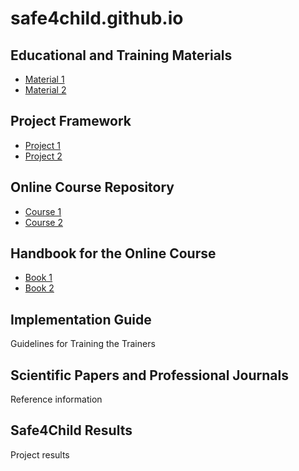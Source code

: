 # safe4child.github.io

## Educational and Training Materials
- [Material 1](https://github.com/HUNGNGUYEN115/safe4child.github.io)
- [Material 2](https://github.com/HUNGNGUYEN115/safe4child.github.io)
## Project Framework
- [Project 1](https://github.com/HUNGNGUYEN115/safe4child.github.io)
- [Project 2](https://github.com/HUNGNGUYEN115/safe4child.github.io)
## Online Course Repository
- [Course 1](https://github.com/HUNGNGUYEN115/safe4child.github.io)
- [Course 2](https://github.com/HUNGNGUYEN115/safe4child.github.io)
## Handbook for the Online Course
- [Book 1](https://github.com/HUNGNGUYEN115/safe4child.github.io)
- [Book 2](https://github.com/HUNGNGUYEN115/safe4child.github.io)
## Implementation Guide
Guidelines for Training the Trainers
## Scientific Papers and Professional Journals
Reference information 
## Safe4Child Results
Project results

